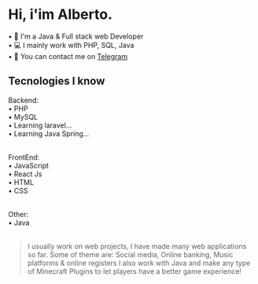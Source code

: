 <h1>Hi, i'im Alberto.</h1>

• 📑 I'm a Java & Full stack web Developer<br>
• 💻 I mainly work with PHP, SQL, Java<br>
• 💭 You can contact me on [Telegram](https://t.me/albedim)<br>

<h2>Tecnologies I know</h2>
  Backend:<br>
  • PHP<br>
  • MySQL<br>
  • Learning laravel...<br>
  • Learning Java Spring...<br><br>
  
  FrontEnd:<br>
  • JavaScript<br>
  • React Js<br>
  • HTML<br>
  • CSS<br><br>
  
  Other:<br>
  • Java<br><br>
  
> I usually work on web projects, I have made many web applications so far. Some of theme are:
Social media, 
Online banking, 
Music platforms &
online registers
> I also work with Java and make any type of Minecraft Plugins to let players have a better game experience!
